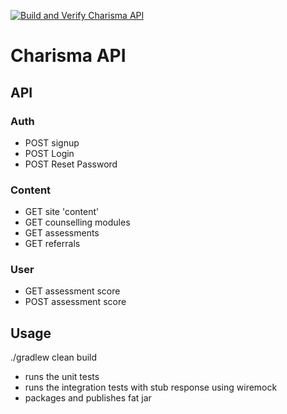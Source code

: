 [![Build and Verify Charisma API](https://github.com/rti-international-charisma/charisma-api/actions/workflows/build-verify-service.yml/badge.svg)](https://github.com/rti-international-charisma/charisma-api/actions/workflows/build-verify-service.yml)

# Charisma API

## API

### Auth
- POST signup
- POST Login
- POST Reset Password

### Content
- GET site 'content'
- GET counselling modules
- GET assessments
- GET referrals

### User
- GET assessment score
- POST assessment score

## Usage

./gradlew clean build

- runs the unit tests
- runs the integration tests with stub response using wiremock  
- packages and publishes fat jar
